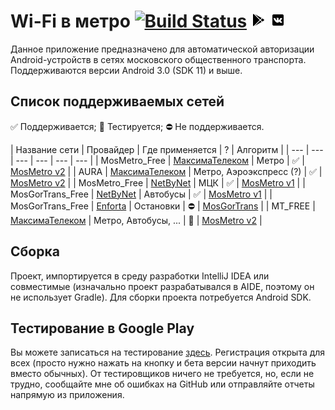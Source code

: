 # Wi-Fi в метро [![Build Status](https://local.thedrhax.pw/jenkins/job/MosMetro-Android/branch/master/badge/icon)](https://local.thedrhax.pw/jenkins/job/MosMetro-Android/branch/master/) [![Google Play](img/google-play.png)](https://play.google.com/store/apps/details?id=pw.thedrhax.mosmetro) [![ВКонтакте](img/vk-box.png)](https://vk.com/wifi_v_metro)

Данное приложение предназначено для автоматической авторизации Android-устройств в сетях московского общественного транспорта. Поддерживаются версии Android 3.0 (SDK 11) и выше.

## Список поддерживаемых сетей

:white_check_mark: Поддерживается; :large_blue_circle: Тестируется; :no_entry: Не поддерживается.

| Название сети | Провайдер | Где применяется | ? | Алгоритм |
| --- | --- | --- | --- | --- | --- |
| MosMetro_Free | [МаксимаТелеком](http://maximatelecom.ru/ru#/) | Метро | :white_check_mark: | [MosMetro v2](/src/pw/thedrhax/mosmetro/authenticator/networks/MosMetro.java) |
| AURA | [МаксимаТелеком](http://maximatelecom.ru/ru#/) | Метро, Аэроэкспресс (?) | :white_check_mark: | [MosMetro v2](/src/pw/thedrhax/mosmetro/authenticator/networks/MosMetro.java) |
| MosMetro_Free | [NetByNet](http://www.netbynet.ru) | МЦК | :white_check_mark: | [MosMetro v1](/src/pw/thedrhax/mosmetro/authenticator/networks/MosMetro.java) |
| MosGorTrans_Free | [NetByNet](http://www.netbynet.ru) | Автобусы | :white_check_mark: | [MosMetro v1](/src/pw/thedrhax/mosmetro/authenticator/networks/MosMetro.java) |
| MosGorTrans_Free | [Enforta](http://www.enforta.ru/) | Остановки | :no_entry: | [MosGorTrans](/src/pw/thedrhax/mosmetro/authenticator/networks/MosGorTrans.java) |
| MT_FREE | [МаксимаТелеком](http://maximatelecom.ru/ru#/) | Метро, Автобусы, ... | :large_blue_circle: | [MosMetro v2](/src/pw/thedrhax/mosmetro/authenticator/networks/MosMetro.java) |

## Сборка

Проект, импортируется в среду разработки IntelliJ IDEA или совместимые (изначально проект разрабатывался в AIDE, поэтому он не использует Gradle). Для сборки проекта потребуется Android SDK.

## Тестирование в Google Play

Вы можете записаться на тестирование [здесь](https://play.google.com/apps/testing/pw.thedrhax.mosmetro). Регистрация открыта для всех (просто нужно нажать на кнопку и бета версии начнут приходить вместо обычных). От тестировщиков ничего не требуется, но, если не трудно, сообщайте мне об ошибках на GitHub или отправляйте отчеты напрямую из приложения.
